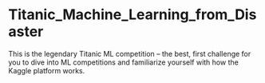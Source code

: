 # Titanic_Machine_Learning_from_Disaster
This is the legendary Titanic ML competition – the best, first challenge for you to dive into ML competitions and familiarize yourself with how the Kaggle platform works.

